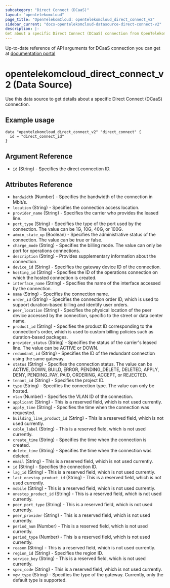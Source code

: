 ```yaml
---
subcategory: "Direct Connect (DCaaS)"
layout: "opentelekomcloud"
page_title: "OpenTelekomCloud: opentelekomcloud_direct_connect_v2"
sidebar_current: "docs-opentelekomcloud-datasource-direct-connect-v2"
description: |-
Get about a specific Direct Connect (DCaaS) connection from OpenTelekomCloud
---
```


Up-to-date reference of API arguments for DCaaS connection you can get at
[documentation portal](https://docs.otc.t-systems.com/direct-connect/api-ref/apis/connection/querying_the_connection_list.html)

# opentelekomcloud_direct_connect_v2 (Data Source)

Use this data source to get details about a specific Direct Connect (DCaaS) connection.

Example usage
-----------------

```hcl
data "opentelekomcloud_direct_connect_v2" "direct_connect" {
  id = "direct_connect_id"
}
```


## Argument Reference

- `id` (String) - Specifies the direct connection ID.

## Attributes Reference
* `bandwidth` (Number) - Specifies the bandwidth of the connection in Mbit/s.
* `location` (String) - Specifies the connection access location.
* `provider_name` (String) - Specifies the carrier who provides the leased line.
* `port_type` (String) - Specifies the type of the port used by the connection. The value can be 1G, 10G, 40G, or 100G.
* `admin_state_up` (Boolean)  - Specifies the administrative status of the connection. The value can be true or false.
* `charge_mode` (String) - Specifies the billing mode. The value can only be port for operations connections.
* `description` (String) - Provides supplementary information about the connection.
* `device_id` (String) - Specifies the gateway device ID of the connection.
* `hosting_id` (String) - Specifies the ID of the operations connection on which the hosted connection is created.
* `interface_name` (String) - Specifies the name of the interface accessed by the connection.
* `name` (String) - Specifies the connection name.
* `order_id` (String) - Specifies the connection order ID, which is used to support duration-based billing and identify user orders.
* `peer_location` (String) - Specifies the physical location of the peer device accessed by the connection, specific to the street or data center name.
* `product_id` (String) - Specifies the product ID corresponding to the connection's order, which is used to custom billing policies such as duration-based packages.
* `provider_status` (String) - Specifies the status of the carrier's leased line. The value can be ACTIVE or DOWN.
* `redundant_id` (String) - Specifies the ID of the redundant connection using the same gateway.
* `status` (String) - Specifies the connection status.
  The value can be ACTIVE, DOWN, BUILD, ERROR, PENDING_DELETE, DELETED, APPLY, DENY, PENDING_PAY, PAID, ORDERING, ACCEPT, or REJECTED.
* `tenant_id` (String) - Specifies the project ID.
* `type` (String) - Specifies the connection type. The value can only be hosted.
* `vlan` (Number) - Specifies the VLAN ID of the connection.
* `applicant` (String) - This is a reserved field, which is not used currently.
* `apply_time` (String) - Specifies the time when the connection was requested.
* `building_line_product_id` (String) - This is a reserved field, which is not used currently.
* `cable_label` (String) - This is a reserved field, which is not used currently.
* `create_time` (String) - Specifies the time when the connection is created.
* `delete_time` (String) - Specifies the time when the connection was deleted.
* `email` (String) - This is a reserved field, which is not used currently.
* `id` (String) - Specifies the connection ID.
* `lag_id` (String) - This is a reserved field, which is not used currently.
* `last_onestop_product_id` (String) - This is a reserved field, which is not used currently.
* `mobile` (String) - This is a reserved field, which is not used currently.
* `onestop_product_id` (String) - This is a reserved field, which is not used currently.
* `peer_port_type` (String) - This is a reserved field, which is not used currently.
* `peer_provider` (String) - This is a reserved field, which is not used currently.
* `period_num` (Number) - This is a reserved field, which is not used currently.
* `period_type` (Number) - This is a reserved field, which is not used currently.
* `reason` (String) - This is a reserved field, which is not used currently.
* `region_id` (String) - Specifies the region ID.
* `service_key` (String) - This is a reserved field, which is not used currently.
* `spec_code` (String) - This is a reserved field, which is not used currently.
* `vgw_type` (String) - Specifies the type of the gateway. Currently, only the default type is supported.
